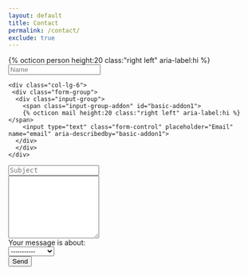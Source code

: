 ```yaml
---
layout: default 
title: Contact
permalink: /contact/
exclude: true
---
```



<form accept-charset="UTF-8" action="https://formspree.io/xvowjeoz" method="POST">
  <div class="row">
    <div class="col-lg-6">
     <div class="form-group">
      <div class="input-group">
        <span class="input-group-addon" id="basic-addon1">
        {% octicon person height:20 class:"right left" aria-label:hi %}
        </span>
        <input type="text" class="form-control" placeholder="Name" name="name" aria-describedby="basic-addon1">
      </div>
      </div>
    </div>

    <div class="col-lg-6">
     <div class="form-group">
      <div class="input-group">
        <span class="input-group-addon" id="basic-addon1">
        {% octicon mail height:20 class:"right left" aria-label:hi %}
	</span>
        <input type="text" class="form-control" placeholder="Email" name="email" aria-describedby="basic-addon1">
      </div>
      </div>
    </div>

  </div>

  <div class="form-group">
    <textarea class="form-control" name="subject" rows="1" placeholder="Subject" style="resize:none"></textarea>
  </div>

  <div class="form-group">
    <textarea class="form-control" name="body" rows="8"></textarea>
  </div>

  <div class="row">
     <div class="col-xs-12 col-md-10">
       <div class="form-group row">
         <label for="exampleSelect1" class="col-xs-12 col-sm-7 col-md-4 col-form-label"> Your message is about:</label>
         <div class="col-xs-12 col-sm-6 col-md-3 align:left">
           <select class="form-control" id="exampleSelect1" name="Topic">
	     <option>-----------</option>
             <option>Research</option>
             <option>Supervision</option>
             <option>Other</option>
           </select>
         </div>
      </div>
    </div>
    <div class="col-xs-12 col-md-2">
       <button type="submit" class="btn btn-primary pull-xs-right col-xs-12" value="Send">Send</button>
    </div>
  </div>




</form>
